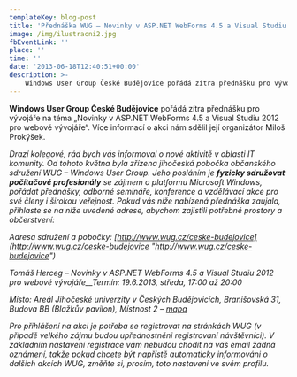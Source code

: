 ```yaml
---
templateKey: blog-post
title: 'Přednáška WUG – Novinky v ASP.NET WebForms 4.5 a Visual Studiu 2012 pro webové vývojáře'
image: /img/ilustracni2.jpg
fbEventLink: ''
place: ''
time: ''
date: '2013-06-18T12:40:51+00:00'
description: >-
    Windows User Group České Budějovice pořádá zítra přednášku pro vývojáře na téma „Novinky v ASP.NET WebForms 4.5 a Visual Studiu 2012 pro webové vývojáře“. Více informací o akci...
---
```

**Windows User Group České Budějovice** pořádá zítra přednášku pro vývojáře na téma „Novinky v ASP.NET WebForms 4.5 a Visual Studiu 2012 pro webové vývojáře“. Více informací o akci nám sdělil její organizátor Miloš Prokýšek.

 _Drazí kolegové, rád bych vás informoval o nové aktivitě v oblasti IT komunity. Od tohoto května byla zřízena jihočeská pobočka občanského sdružení WUG – Windows User Group. Jeho posláním je **fyzicky sdružovat počítačové profesionály** se zájmem o platformu Microsoft Windows, pořádat přednášky, odborné semináře, konference a vzdělávací akce pro své členy i širokou veřejnost. Pokud vás níže nabízená přednáška zaujala, přihlaste se na níže uvedené adrese, abychom zajistili potřebné prostory a občerstvení:_

_Adresa sdružení a pobočky: [http://www.wug.cz/ceske-budejovice](http://www.wug.cz/ceske-budejovice "http://www.wug.cz/ceske-budejovice")_

_Tomáš Herceg – Novinky v ASP.NET WebForms 4.5 a Visual Studiu 2012 pro webové vývojáře__Termín: 19.6.2013, středa, 17:00 až 20:00_

_Místo: Areál Jihočeské univerzity v Českých Budějovicích, Branišovská 31, Budova BB (Blažkův pavilon), Místnost 2 – [mapa](http://maps.google.cz/maps?q=48.977826,14.445873&hl=cs&ll=48.977812,14.44638&spn=0.001472,0.004128&num=1&t=h&brcurrent=5,0,0&z=19 "Mapa")_

_Pro přihlášení na akci je potřeba se registrovat na stránkách WUG (v případě velkého zájmu budou upřednostněni registrovaní návštěvníci). V základním nastavení registrace vám nebudou chodit na váš email žádná oznámení, takže pokud chcete být napřístě automaticky informováni o dalších akcích WUG, změňte si, prosím, toto nastavení ve svém profilu._